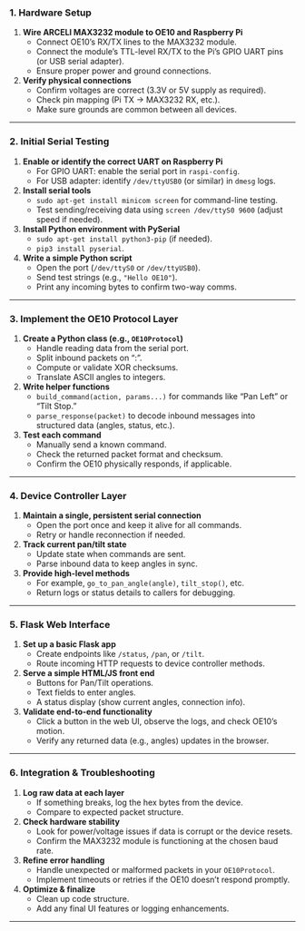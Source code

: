 

### 1. Hardware Setup
1. **Wire ARCELI MAX3232 module to OE10 and Raspberry Pi**  
   - Connect OE10’s RX/TX lines to the MAX3232 module.  
   - Connect the module’s TTL-level RX/TX to the Pi’s GPIO UART pins (or USB serial adapter).  
   - Ensure proper power and ground connections.
2. **Verify physical connections**  
   - Confirm voltages are correct (3.3V or 5V supply as required).  
   - Check pin mapping (Pi TX → MAX3232 RX, etc.).  
   - Make sure grounds are common between all devices.

---

### 2. Initial Serial Testing
1. **Enable or identify the correct UART on Raspberry Pi**  
   - For GPIO UART: enable the serial port in `raspi-config`.  
   - For USB adapter: identify `/dev/ttyUSB0` (or similar) in `dmesg` logs.
2. **Install serial tools**  
   - `sudo apt-get install minicom screen` for command-line testing.  
   - Test sending/receiving data using `screen /dev/ttyS0 9600` (adjust speed if needed).
3. **Install Python environment with PySerial**  
   - `sudo apt-get install python3-pip` (if needed).  
   - `pip3 install pyserial`.
4. **Write a simple Python script**  
   - Open the port (`/dev/ttyS0` or `/dev/ttyUSB0`).  
   - Send test strings (e.g., `"Hello OE10"`).  
   - Print any incoming bytes to confirm two-way comms.

---

### 3. Implement the OE10 Protocol Layer
1. **Create a Python class (e.g., `OE10Protocol`)**  
   - Handle reading data from the serial port.  
   - Split inbound packets on “:”.  
   - Compute or validate XOR checksums.  
   - Translate ASCII angles to integers.
2. **Write helper functions**  
   - `build_command(action, params...)` for commands like “Pan Left” or “Tilt Stop.”  
   - `parse_response(packet)` to decode inbound messages into structured data (angles, status, etc.).
3. **Test each command**  
   - Manually send a known command.  
   - Check the returned packet format and checksum.  
   - Confirm the OE10 physically responds, if applicable.

---

### 4. Device Controller Layer
1. **Maintain a single, persistent serial connection**  
   - Open the port once and keep it alive for all commands.  
   - Retry or handle reconnection if needed.
2. **Track current pan/tilt state**  
   - Update state when commands are sent.  
   - Parse inbound data to keep angles in sync.
3. **Provide high-level methods**  
   - For example, `go_to_pan_angle(angle)`, `tilt_stop()`, etc.  
   - Return logs or status details to callers for debugging.

---

### 5. Flask Web Interface
1. **Set up a basic Flask app**  
   - Create endpoints like `/status`, `/pan`, or `/tilt`.  
   - Route incoming HTTP requests to device controller methods.
2. **Serve a simple HTML/JS front end**  
   - Buttons for Pan/Tilt operations.  
   - Text fields to enter angles.  
   - A status display (show current angles, connection info).
3. **Validate end-to-end functionality**  
   - Click a button in the web UI, observe the logs, and check OE10’s motion.  
   - Verify any returned data (e.g., angles) updates in the browser.

---

### 6. Integration & Troubleshooting
1. **Log raw data at each layer**  
   - If something breaks, log the hex bytes from the device.  
   - Compare to expected packet structure.
2. **Check hardware stability**  
   - Look for power/voltage issues if data is corrupt or the device resets.  
   - Confirm the MAX3232 module is functioning at the chosen baud rate.
3. **Refine error handling**  
   - Handle unexpected or malformed packets in your `OE10Protocol`.  
   - Implement timeouts or retries if the OE10 doesn’t respond promptly.
4. **Optimize & finalize**  
   - Clean up code structure.  
   - Add any final UI features or logging enhancements.

---